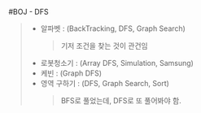 #BOJ - DFS
> * 알파벳 : (BackTracking, DFS, Graph Search)
>	> 기저 조건을 찾는 것이 관건임
> * 로봇청소기 : (Array DFS, Simulation, Samsung)
> * 케빈 : (Graph DFS)
> * 영역 구하기 : (DFS, Graph Search, Sort)
>	> BFS로 풀었는데, DFS로 또 풀어봐야 함.
